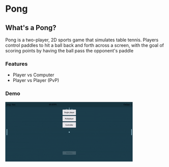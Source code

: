 # Pong

## What's a Pong?

Pong is a two-player, 2D sports game that simulates table tennis. Players control paddles to hit a ball back and forth across a screen, with the goal of scoring points by having the ball pass the opponent's paddle

### Features

- Player vs Computer
- Player vs Player (PvP)

### Demo

<img src="./demo.gif">